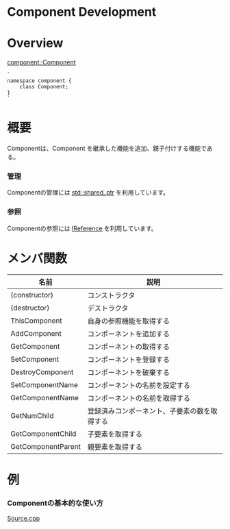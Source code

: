 # Component Development

 **Overview**	
====	
[component::Component](https://github.com/ekazyenereta/Component/blob/master/Component.h)<BR>

	`
	namespace component {
		class Component;
	}
	`

# 概要
Componentは、Component を継承した機能を追加、親子付けする機能である。
### 管理
Componentの管理には [std::shared_ptr](https://cpprefjp.github.io/reference/memory/shared_ptr.html) を利用しています。
### 参照
Componentの参照には [IReference](https://github.com/ekazyenereta/Reference/wiki/IReference) を利用しています。

# メンバ関数
| 名前 | 説明 |
| ------ | ------ |
| (constructor) | コンストラクタ |
| (destructor) | デストラクタ | 
| ThisComponent | 自身の参照機能を取得する | 
| AddComponent | コンポーネントを追加する | 
| GetComponent | コンポーネントの取得する | 
| SetComponent | コンポーネントを登録する | 
| DestroyComponent | コンポーネントを破棄する | 
| SetComponentName | コンポーネントの名前を設定する |
| GetComponentName | コンポーネントの名前を取得する |
| GetNumChild | 登録済みコンポーネント、子要素の数を取得する |
| GetComponentChild | 子要素を取得する |
| GetComponentParent | 親要素を取得する |

# 例
### Componentの基本的な使い方
[Source.cpp](https://github.com/ekazyenereta/Component/blob/master/Source.cpp)<BR>
